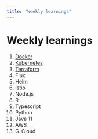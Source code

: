 ```yaml
---
title: "Weekly learnings"
---
```

# Weekly learnings

1. [Docker](https://www.docker.com/get-started)
2. [Kubernetes](https://kubernetes.io/)
3. [Terraform](https://www.terraform.io/)
4. Flux
5. Helm
6. Istio
7. Node.js
8. R
9. Typescript
10. Python
11. Java 11
12. AWS
13. G-Cloud
